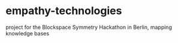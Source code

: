 # empathy-technologies
project for the Blockspace Symmetry Hackathon in Berlin, mapping knowledge bases
